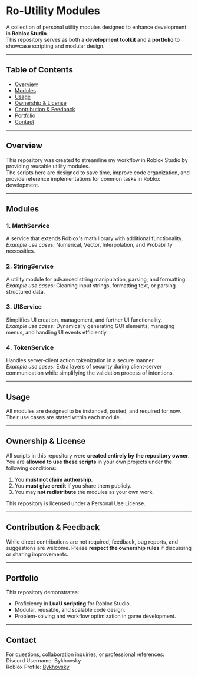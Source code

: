 # Ro-Utility Modules

A collection of personal utility modules designed to enhance development in **Roblox Studio**.  
This repository serves as both a **development toolkit** and a **portfolio** to showcase scripting and modular design.

---

## Table of Contents
- [Overview](#overview)
- [Modules](#modules)
- [Usage](#usage)
- [Ownership & License](#ownership--license)
- [Contribution & Feedback](#contribution--feedback)
- [Portfolio](#portfolio)
- [Contact](#contact)

---

## Overview

This repository was created to streamline my workflow in Roblox Studio by providing reusable utility modules.  
The scripts here are designed to save time, improve code organization, and provide reference implementations for common tasks in Roblox development.

---

## Modules

### 1. **MathService**
A service that extends Roblox's math library with additional functionality.  
*Example use cases:* Numerical, Vector, Interpolation, and Probability necessities.

### 2. **StringService**
A utility module for advanced string manipulation, parsing, and formatting.  
*Example use cases:* Cleaning input strings, formatting text, or parsing structured data.

### 3. **UIService**
Simplifies UI creation, management, and further UI functionality.  
*Example use cases:* Dynamically generating GUI elements, managing menus, and handling UI events efficiently.

### 4. **TokenService**
Handles server-client action tokenization in a secure manner.  
*Example use cases:* Extra layers of security during client-server communication while simplifying the validation process of intentions.

---


## Usage

All modules are designed to be instanced, pasted, and required for now. Their use cases are stated within each module.

---

## Ownership & License

All scripts in this repository were **created entirely by the repository owner**.
You are **allowed to use these scripts** in your own projects under the following conditions:

1. You **must not claim authorship**.
2. You **must give credit** if you share them publicly.
3. You may **not redistribute** the modules as your own work.

This repository is licensed under a Personal Use License.

---

## Contribution & Feedback

While direct contributions are not required, feedback, bug reports, and suggestions are welcome.
Please **respect the ownership rules** if discussing or sharing improvements.

---

## Portfolio

This repository demonstrates:
* Proficiency in **LuaU scripting** for Roblox Studio.
* Modular, reusable, and scalable code design.
* Problem-solving and workflow optimization in game development.

---

## Contact

For questions, collaboration inquiries, or professional references:  
Discord Username: Bykhovsky  
Roblox Profile: [Bykhovsky](https://www.roblox.com/users/553039703/profile)
